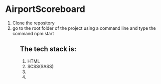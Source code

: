 # AirportScoreboard

<ol>
  <li>Clone the repository</li>
  <li>go to the root folder of the project using a command line and type the command npm start</li>
<ol>

<h2>The tech stack is:</h2>

<ol>
  <li><a src="https://ru.wikipedia.org/wiki/HTML">HTML</a></li>
   <li>SCSS(SASS)</li>
   <li></li>
   <li></li>
</ol>
